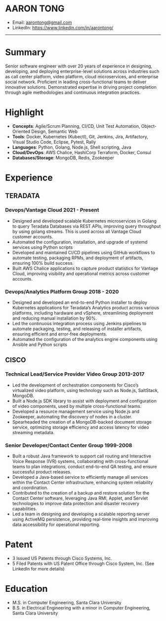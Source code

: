 # AARON TONG 
- Email: aarontong@gmail.com
- LinkedIn: https://www.linkedin.com/in/aarontong/

---

# Summary
Senior software engineer with over 20 years of experience in designing, developing, and deploying enterprise-level solutions across industries such as call center platform, video platform, cloud microservices, and enterprise social network. Proficient in leading cross-functional teams to deliver innovative solutions. Demonstrated expertise in driving project completion through agile methodologies and continuous integration practices.

# Highlight
- **Concepts**​: Agile/Scrum Planning, CI/CD, Unit Test Automation, Object-Oriented Design, Semantic Web
- **Tools**​: Docker, Kubernetes (Kubectl), Git, Jenkins, Jira, Artifactory, Visual Studio Code, Eclipse, Pytest, Rally
- **Languages**​: Python, Golang, Node.js, Shell scripting, Java
- **Cloud/DevOps**: AWS Chalice, HashiCorp Terraform, Docker, Consul
- **Databases/Storage**: MongoDB, Redis, Zookeeper

# Experience
## TERADATA
### Devops/Vantage Cloud 2021 - Present
- Designed and developed scalable Kubernetes microservices in Golang to query Teradata Databases via REST APIs, improving query throughput by using golang streams. This is used across all Vantage Cloud customer accounts.
- Automated the configuration, installation, and upgrade of systemd services using Python scripts  
- Developed and maintained CI/CD pipelines using GitHub workflows to automate testing, packaging RPMs, and deployment of artifacts, ensuring 100% build success.  
- Built AWS Chalice applications to capture product statistics for Vantage Cloud, improving visibility and operational metrics across customer accounts.

### Devops/Analytics Platform Group 2018 - 2020
- Designed and developed an end-to-end Python installer to deploy Kubernetes applications for Teradata’s Analytics product across various platforms, including hardware and vSphere, streamlining deployment and reducing manual installation by 90%.
- Led the continuous integration process using Jenkins pipelines to automate packaging, testing, and releasing of installer artifacts, ensuring efficient and error-free deployments.
- Automated the configuration of the analytics engine components using Ansible and Python scripts

## CISCO
### Technical Lead/Service Provider Video Group 2013-2017
- Led the development of orchestration components for Cisco’s virtualized video platform, using technology such as Node.js, SaltStack, MongoDB.
- Built a Node.js SDK library to assist with deployment and configuration of video components, used by multiple cross-functional teams.  
- Developed a resource management service using Node.js and Zookeeper, automating the discovery of nodes in a cluster.  
- Spearheaded the creation of a MongoDB-backed document storage service, optimizing storage efficiency and access latency for video streaming metadata.

### Senior Developer/Contact Center Group 1999-2008
- Built a robust Java framework to support call routing and Interactive Voice Response (IVR) systems, collaborating with cross-functional teams to plan integrations, conduct end-to-end QA testing, and ensure successful product releases.
- Developed a Java-based service to efficiently manage all services within the Contact Center infrastructure, enhancing system reliability and coordination.
- Contributed to the creation of a backup and restore solution for the Contact Center software, leveraging Java RMI, Applet, and Servlet technologies to improve data protection and disaster recovery capabilities.
- Led a team in designing and developing a scalable reporting server using ActiveMQ persistence, providing real-time insights and improving data accessibility for operational reporting.

# Patent
- 3 Issued US Patents through Cisco Systems, Inc. 
- 5 Filed Patents with US Patent Office through Cisco System, Inc. (See LinkedIn for more details)

# Education
- M.S. in Computer Engineering, Santa Clara University 
- B.S. in Electrical Engineering with a minor in Computer Engineering, Santa Clara University